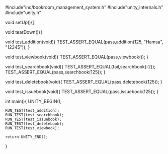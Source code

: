 #include"inc/bookroom_management_system.h"
#include"unity_internals.h"
#include"unity.h"

void setUp(){}

void tearDown(){}


void test_addition(void){
    TEST_ASSERT_EQUAL(pass,addition(125, "Hamsa", "12345"));
}

void test_viewbook(void){
    TEST_ASSERT_EQUAL(pass,viewbook());
}

void test_searchbook(void){
    TEST_ASSERT_EQUAL(fail,searchbook(-2));
    TEST_ASSERT_EQUAL(pass,searchbook(125));
}



void test_deletebook(void){
    TEST_ASSERT_EQUAL(pass,deletebook(125));
}        

void test_issuebook(void){
    TEST_ASSERT_EQUAL(pass,issuebook(125));
}

int main(){
    UNITY_BEGIN();

    RUN_TEST(test_addition);
    RUN_TEST(test_searchbook);
    RUN_TEST(test_issuebook);
    RUN_TEST(test_deletebook);
    RUN_TEST(test_viewbook);
    
    return UNITY_END();
}
